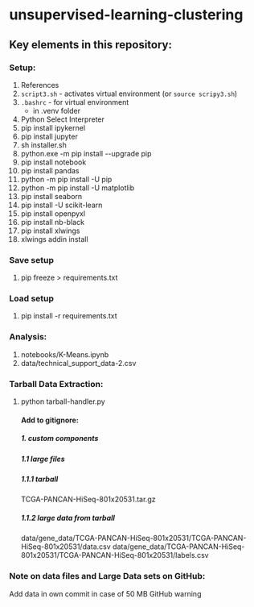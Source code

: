 # unsupervised-learning-clustering

## Key elements in this repository:

### Setup:
1. References
2. `script3.sh` - activates virtual environment (or `source scripy3.sh`)
3. `.bashrc` - for virtual environment
    - in .venv folder
4. Python Select Interpreter
5. pip install ipykernel
6. pip install jupyter
7. sh installer.sh
8. python.exe -m pip install --upgrade pip
9. pip install notebook
10. pip install pandas 
11. python -m pip install -U pip
12. python -m pip install -U matplotlib
13. pip install seaborn
14. pip install -U scikit-learn
15. pip install openpyxl
16. pip install nb-black
17. pip install xlwings
18. xlwings addin install
### Save setup
1. pip freeze > requirements.txt

### Load setup
1. pip install -r requirements.txt

### Analysis:

1. notebooks/K-Means.ipynb
2. data/technical_support_data-2.csv

### Tarball Data Extraction:
1. python tarball-handler.py

    #### Add to gitignore:
    ##### 1. custom components
    ##### 1.1 large files
    ##### 1.1.1 tarball
    TCGA-PANCAN-HiSeq-801x20531.tar.gz

    ##### 1.1.2 large data from tarball
    data/gene_data/TCGA-PANCAN-HiSeq-801x20531/TCGA-PANCAN-HiSeq-801x20531/data.csv
    data/gene_data/TCGA-PANCAN-HiSeq-801x20531/TCGA-PANCAN-HiSeq-801x20531/labels.csv

### Note on data files and Large Data sets on GitHub:
Add data in own commit
in case of 50 MB GitHub warning